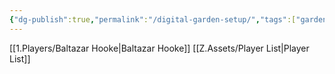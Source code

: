 ```yaml
---
{"dg-publish":true,"permalink":"/digital-garden-setup/","tags":["gardenEntry"]}
---
```


[[1.Players/Baltazar Hooke\|Baltazar Hooke]]
[[Z.Assets/Player List\|Player List]]